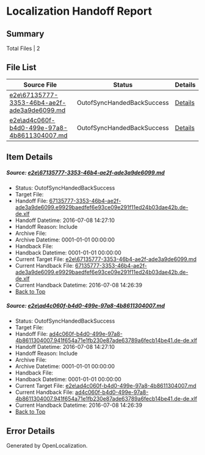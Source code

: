 # <a name='report-top'></a> Localization Handoff Report

## Summary
 Total Files | 2

## File List
 Source File | Status | Details 
 ----------- | ------ | ------- 
 [e2e\67135777-3353-46b4-ae2f-ade3a9de6099.md](https://github.com/OpenLocalizationTestOrg/oltest/blob/ab752bcc86cb975c4dfc4589dfb1554356c9885f/e2e/67135777-3353-46b4-ae2f-ade3a9de6099.md) | OutofSyncHandedBackSuccess | [Details](#a04ed95b3b057f1959862c9050a7f9fb878f5e201)
 [e2e\ad4c060f-b4d0-499e-97a8-4b8611304007.md](https://github.com/OpenLocalizationTestOrg/oltest/blob/ab752bcc86cb975c4dfc4589dfb1554356c9885f/e2e/ad4c060f-b4d0-499e-97a8-4b8611304007.md) | OutofSyncHandedBackSuccess | [Details](#8cb4da38b15f7fc040ce72a39e77aeacb6f352f72)

## Item Details
##### <a name='a04ed95b3b057f1959862c9050a7f9fb878f5e201'></a> Source: [e2e\67135777-3353-46b4-ae2f-ade3a9de6099.md](https://github.com/OpenLocalizationTestOrg/oltest/blob/ab752bcc86cb975c4dfc4589dfb1554356c9885f/e2e/67135777-3353-46b4-ae2f-ade3a9de6099.md)
* Status: OutofSyncHandedBackSuccess
* Target File: 
* Handoff File: [67135777-3353-46b4-ae2f-ade3a9de6099.e9929baedfef6e93ce09e291f11ed24b03dae42b.de-de.xlf](https://github.com/OpenLocalizationTestOrg/olhandoff-e2e/blob/a7aa02ab1c7621a3e6970309fc04499810d82fb4/ol-handoff/OpenLocalizationTestOrg/oltest-dede-fly/ci/ht/67135777-3353-46b4-ae2f-ade3a9de6099.e9929baedfef6e93ce09e291f11ed24b03dae42b.de-de.xlf)
* Handoff Datetime: 2016-07-08 14:27:10
* Handoff Reason: Include
* Archive File: 
* Archive Datetime: 0001-01-01 00:00:00
* Handback File: 
* Handback Datetime: 0001-01-01 00:00:00
* Current Target File: [e2e\67135777-3353-46b4-ae2f-ade3a9de6099.md](https://github.com/OpenLocalizationTestOrg/oltest-dede-fly/blob/c2a0a5445a86783fe9720a55d986781f61b685fc/e2e/67135777-3353-46b4-ae2f-ade3a9de6099.md)
* Current Handback File: [67135777-3353-46b4-ae2f-ade3a9de6099.e9929baedfef6e93ce09e291f11ed24b03dae42b.de-de.xlf](https://github.com/OpenLocalizationTestOrg/olhandback-e2e/blob/4c079969900db39ac64322f6f3780ea1045ce2e5/ol-handback/OpenLocalizationTestOrg/oltest-dede-fly/ci/ht/67135777-3353-46b4-ae2f-ade3a9de6099.e9929baedfef6e93ce09e291f11ed24b03dae42b.de-de.xlf)
* Current Handback Datetime: 2016-07-08 14:26:39
* [Back to Top](#report-top)

##### <a name='8cb4da38b15f7fc040ce72a39e77aeacb6f352f72'></a> Source: [e2e\ad4c060f-b4d0-499e-97a8-4b8611304007.md](https://github.com/OpenLocalizationTestOrg/oltest/blob/ab752bcc86cb975c4dfc4589dfb1554356c9885f/e2e/ad4c060f-b4d0-499e-97a8-4b8611304007.md)
* Status: OutofSyncHandedBackSuccess
* Target File: 
* Handoff File: [ad4c060f-b4d0-499e-97a8-4b8611304007.941f654a71e1fb230e87ade63789a6fecb14be41.de-de.xlf](https://github.com/OpenLocalizationTestOrg/olhandoff-e2e/blob/a7aa02ab1c7621a3e6970309fc04499810d82fb4/ol-handoff/OpenLocalizationTestOrg/oltest-dede-fly/ci/ht/ad4c060f-b4d0-499e-97a8-4b8611304007.941f654a71e1fb230e87ade63789a6fecb14be41.de-de.xlf)
* Handoff Datetime: 2016-07-08 14:27:10
* Handoff Reason: Include
* Archive File: 
* Archive Datetime: 0001-01-01 00:00:00
* Handback File: 
* Handback Datetime: 0001-01-01 00:00:00
* Current Target File: [e2e\ad4c060f-b4d0-499e-97a8-4b8611304007.md](https://github.com/OpenLocalizationTestOrg/oltest-dede-fly/blob/c2a0a5445a86783fe9720a55d986781f61b685fc/e2e/ad4c060f-b4d0-499e-97a8-4b8611304007.md)
* Current Handback File: [ad4c060f-b4d0-499e-97a8-4b8611304007.941f654a71e1fb230e87ade63789a6fecb14be41.de-de.xlf](https://github.com/OpenLocalizationTestOrg/olhandback-e2e/blob/4c079969900db39ac64322f6f3780ea1045ce2e5/ol-handback/OpenLocalizationTestOrg/oltest-dede-fly/ci/ht/ad4c060f-b4d0-499e-97a8-4b8611304007.941f654a71e1fb230e87ade63789a6fecb14be41.de-de.xlf)
* Current Handback Datetime: 2016-07-08 14:26:39
* [Back to Top](#report-top)


## Error Details

Generated by OpenLocalization.

